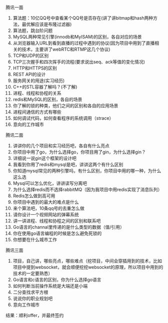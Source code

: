 腾讯一面  
1. 算法题：10亿QQ号中查看某个QQ号是否存在(讲了讲bitmap和hash两种方法，最优解应该是布隆过滤器)  
2. 算法题，跳台阶问题  
3. MySQL两种常见引擎(innodb和MyISAM)的区别，各自对应的场景  
4. 从浏览器输入URL到看到直播的过程中遇到的协议(因为项目中用到了直播相关的技术，主要讲了webRTC和RTMP这几个协议)  
5. TCP和UDP的区别  
6. TCP三次握手和四次挥手的流程(要求说出seq、ack等值的变化情况)  
7. HTTP和HTTPS的区别  
8. REST API的设计  
9. 服务网关的用途(实习经历)  
10. C++的STL容器了解吗？(不了解)  
11. 进程、线程和协程的关系  
12. redis和MySQL的区别，各自的场景  
13. 你了解的锁的种类，他们之间的区别和各自的应用场景  
14. 进程间通信的方式有哪些  
15. 如何调试代码，如何查看程序的系统调用（strace）  
16. 意向的工作城市  

腾讯二面  
1. 讲讲你的几个项目和实习经历吧，各自有什么亮点  
2. 你项目中用了go，为什么选择go，你项目用了gin，为什么选择gin？  
3. 详细说一说gin这个框架的设计吧  
4. 我看到你用了redis和mysql是吧，讲讲这两个有什么区别  
5. 你知道mysql常见的两种引擎吗，有什么区别，你项目中用的哪一种，为什么这么选  
6. Mysql可以怎么优化，讲讲读写分离吧  
7. 为什么选择redis而不选择rabbitMQ（因为我项目中用redis实现了消息队列）  
8. Redis怎么做到高可用  
9. 你项目中遇到的最大的难点是什么  
10. 来个算法吧，10条qq号的去重怎么做  
11. 请你设计一个视频网站的弹幕系统  
12. 讲一讲进程、线程和协程之间的区别和联系吧  
13. Go语言的channal里传递的是什么类型的数据（值/引用）  
14. 你在使用go语言编程的时候是怎么避免死锁的  
15. 你想要在什么城市工作  

腾讯三面  
1. 项目，自己讲，哪些亮点，哪些难点（挖项目，中间会穿插用到的技术，比如项目中提到websocket，就会顺便挖挖websocket的原理，所以项目中用到的技术的一定要熟悉）  
2. Go语言和c语言的区别，你为什么选择go语言  
3. 如何判断当前操作系统是大端还是小端  
4. 二分查找求平方根  
5. 说说你的职业规划吧  
6. 意向工作城市  

结果：顺利offer，并最终签约  